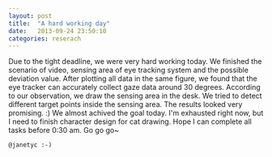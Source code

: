 ```yaml
---
layout: post
title:  "A hard working day"
date:   2013-09-24 23:50:10
categories: reserach
---
```

Due to the tight deadline, we were very hard working today. We finished the scenario of video, sensing area of eye tracking system and the possible deviation value. After plotting all data in the same figure, we found that the eye tracker can accurately collect gaze data around 30 degrees. According to our observation, we draw the sensing area in the desk. We tried to detect different target points inside the sensing area. The results looked very promising. :) We almost achived the goal today. I'm exhausted right now, but I need to finish character design for cat drawing. Hope I can complete all tasks before 0:30 am. Go go go~

`@janetyc :-)`

